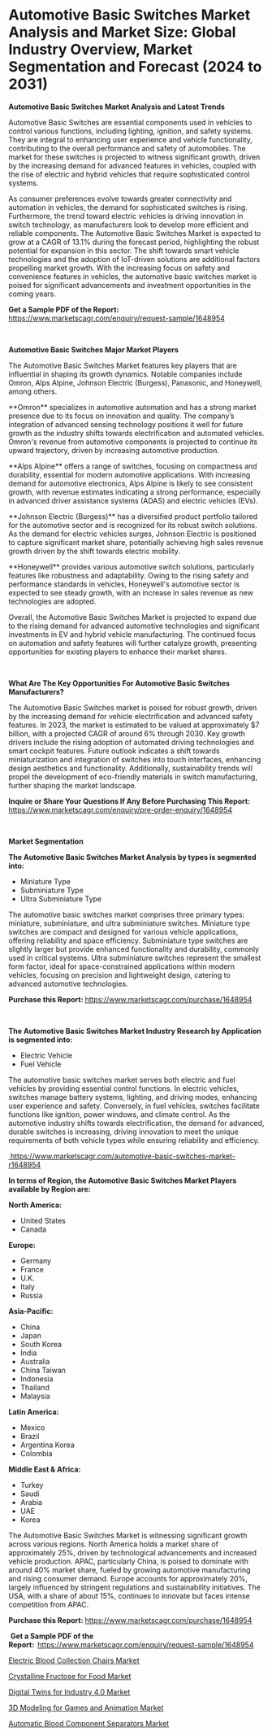 <p><h1>Automotive Basic Switches Market Analysis and Market Size: Global Industry Overview, Market Segmentation and Forecast (2024 to 2031)</h1></p><p><strong>Automotive Basic Switches Market Analysis and Latest Trends</strong></p>
<p><p>Automotive Basic Switches are essential components used in vehicles to control various functions, including lighting, ignition, and safety systems. They are integral to enhancing user experience and vehicle functionality, contributing to the overall performance and safety of automobiles. The market for these switches is projected to witness significant growth, driven by the increasing demand for advanced features in vehicles, coupled with the rise of electric and hybrid vehicles that require sophisticated control systems.</p><p>As consumer preferences evolve towards greater connectivity and automation in vehicles, the demand for sophisticated switches is rising. Furthermore, the trend toward electric vehicles is driving innovation in switch technology, as manufacturers look to develop more efficient and reliable components. The Automotive Basic Switches Market is expected to grow at a CAGR of 13.1% during the forecast period, highlighting the robust potential for expansion in this sector. The shift towards smart vehicle technologies and the adoption of IoT-driven solutions are additional factors propelling market growth. With the increasing focus on safety and convenience features in vehicles, the automotive basic switches market is poised for significant advancements and investment opportunities in the coming years.</p></p>
<p><strong>Get a Sample PDF of the Report:&nbsp;</strong> <a href="https://www.marketscagr.com/enquiry/request-sample/1648954?utm_campaign=1173&utm_medium=2&utm_source=Github&utm_content=ia&utm_term=15102024&utm_id=automotive-basic-switches">https://www.marketscagr.com/enquiry/request-sample/1648954</a></p>
<p>&nbsp;</p>
<p><strong>Automotive Basic Switches Major Market Players</strong></p>
<p><p>The Automotive Basic Switches Market features key players that are influential in shaping its growth dynamics. Notable companies include Omron, Alps Alpine, Johnson Electric (Burgess), Panasonic, and Honeywell, among others.</p><p>**Omron** specializes in automotive automation and has a strong market presence due to its focus on innovation and quality. The company’s integration of advanced sensing technology positions it well for future growth as the industry shifts towards electrification and automated vehicles. Omron's revenue from automotive components is projected to continue its upward trajectory, driven by increasing automotive production.</p><p>**Alps Alpine** offers a range of switches, focusing on compactness and durability, essential for modern automotive applications. With increasing demand for automotive electronics, Alps Alpine is likely to see consistent growth, with revenue estimates indicating a strong performance, especially in advanced driver assistance systems (ADAS) and electric vehicles (EVs).</p><p>**Johnson Electric (Burgess)** has a diversified product portfolio tailored for the automotive sector and is recognized for its robust switch solutions. As the demand for electric vehicles surges, Johnson Electric is positioned to capture significant market share, potentially achieving high sales revenue growth driven by the shift towards electric mobility.</p><p>**Honeywell** provides various automotive switch solutions, particularly features like robustness and adaptability. Owing to the rising safety and performance standards in vehicles, Honeywell's automotive sector is expected to see steady growth, with an increase in sales revenue as new technologies are adopted.</p><p>Overall, the Automotive Basic Switches Market is projected to expand due to the rising demand for advanced automotive technologies and significant investments in EV and hybrid vehicle manufacturing. The continued focus on automation and safety features will further catalyze growth, presenting opportunities for existing players to enhance their market shares.</p></p>
<p>&nbsp;</p>
<p><strong>What Are The Key Opportunities For Automotive Basic Switches Manufacturers?</strong></p>
<p><p>The Automotive Basic Switches market is poised for robust growth, driven by the increasing demand for vehicle electrification and advanced safety features. In 2023, the market is estimated to be valued at approximately $7 billion, with a projected CAGR of around 6% through 2030. Key growth drivers include the rising adoption of automated driving technologies and smart cockpit features. Future outlook indicates a shift towards miniaturization and integration of switches into touch interfaces, enhancing design aesthetics and functionality. Additionally, sustainability trends will propel the development of eco-friendly materials in switch manufacturing, further shaping the market landscape.</p></p>
<p><strong>Inquire or Share Your Questions If Any Before Purchasing This Report:</strong> <a href="https://www.marketscagr.com/enquiry/pre-order-enquiry/1648954?utm_campaign=1173&utm_medium=2&utm_source=Github&utm_content=ia&utm_term=15102024&utm_id=automotive-basic-switches">https://www.marketscagr.com/enquiry/pre-order-enquiry/1648954</a></p>
<p>&nbsp;</p>
<p><strong>Market Segmentation</strong></p>
<p><strong>The Automotive Basic Switches Market Analysis by types is segmented into:</strong></p>
<p><ul><li>Miniature Type</li><li>Subminiature Type</li><li>Ultra Subminiature Type</li></ul></p>
<p><p>The automotive basic switches market comprises three primary types: miniature, subminiature, and ultra subminiature switches. Miniature type switches are compact and designed for various vehicle applications, offering reliability and space efficiency. Subminiature type switches are slightly larger but provide enhanced functionality and durability, commonly used in critical systems. Ultra subminiature switches represent the smallest form factor, ideal for space-constrained applications within modern vehicles, focusing on precision and lightweight design, catering to advanced automotive technologies.</p></p>
<p><strong>Purchase this Report:&nbsp;</strong><a href="https://www.marketscagr.com/purchase/1648954?utm_campaign=1173&utm_medium=2&utm_source=Github&utm_content=ia&utm_term=15102024&utm_id=automotive-basic-switches">https://www.marketscagr.com/purchase/1648954</a></p>
<p>&nbsp;</p>
<p><strong>The Automotive Basic Switches Market Industry Research by Application is segmented into:</strong></p>
<p><ul><li>Electric Vehicle</li><li>Fuel Vehicle</li></ul></p>
<p><p>The automotive basic switches market serves both electric and fuel vehicles by providing essential control functions. In electric vehicles, switches manage battery systems, lighting, and driving modes, enhancing user experience and safety. Conversely, in fuel vehicles, switches facilitate functions like ignition, power windows, and climate control. As the automotive industry shifts towards electrification, the demand for advanced, durable switches is increasing, driving innovation to meet the unique requirements of both vehicle types while ensuring reliability and efficiency.</p></p>
<p><a href="https://www.marketscagr.com/automotive-basic-switches-market-r1648954?utm_campaign=1173&utm_medium=2&utm_source=Github&utm_content=ia&utm_term=15102024&utm_id=automotive-basic-switches">&nbsp;https://www.marketscagr.com/automotive-basic-switches-market-r1648954</a></p>
<p><strong>In terms of Region, the Automotive Basic Switches Market Players available by Region are:</strong></p>
<p>
    <p> <strong> North America: </strong>
        <ul>
            <li>United States</li>
            <li>Canada</li>
        </ul>
        </p> 
    <p> <strong> Europe: </strong>
        <ul>
            <li>Germany</li>
            <li>France</li>
            <li>U.K.</li>
            <li>Italy</li>
            <li>Russia</li>
        </ul>
        </p> 
    <p> <strong> Asia-Pacific: </strong>
        <ul>
            <li>China</li>
            <li>Japan</li>
            <li>South Korea</li>
            <li>India</li>
            <li>Australia</li>
            <li>China Taiwan</li>
            <li>Indonesia</li>
            <li>Thailand</li>
            <li>Malaysia</li>
        </ul>
        </p> 
    <p> <strong> Latin America: </strong>
        <ul>
            <li>Mexico</li>
            <li>Brazil</li>
            <li>Argentina Korea</li>
            <li>Colombia</li>
        </ul>
        </p> 
    <p> <strong> Middle East & Africa: </strong>
        <ul>
            <li>Turkey</li>
            <li>Saudi</li>
            <li>Arabia</li>
            <li>UAE</li>
            <li>Korea</li>
        </ul>
    </p>
    </p>
<p><p>The Automotive Basic Switches Market is witnessing significant growth across various regions. North America holds a market share of approximately 25%, driven by technological advancements and increased vehicle production. APAC, particularly China, is poised to dominate with around 40% market share, fueled by growing automotive manufacturing and rising consumer demand. Europe accounts for approximately 20%, largely influenced by stringent regulations and sustainability initiatives. The USA, with a share of about 15%, continues to innovate but faces intense competition from APAC.</p></p>
<p><strong>Purchase this Report: </strong><a href="https://www.marketscagr.com/purchase/1648954?utm_campaign=1173&utm_medium=2&utm_source=Github&utm_content=ia&utm_term=15102024&utm_id=automotive-basic-switches">https://www.marketscagr.com/purchase/1648954</a></p>
<p>&nbsp;<strong>Get a Sample PDF of the Report:&nbsp;&nbsp;</strong><a href="https://www.marketscagr.com/enquiry/request-sample/1648954?utm_campaign=1173&utm_medium=2&utm_source=Github&utm_content=ia&utm_term=15102024&utm_id=automotive-basic-switches">https://www.marketscagr.com/enquiry/request-sample/1648954</a></p>
<p><strong></strong></p>
<p><p><a href="https://github.com/lallietva4l/Market-Research-Report-List-1/blob/main/electric-blood-collection-chairs-market.md?utm_campaign=1173&utm_medium=2&utm_source=Github&utm_content=ia&utm_term=15102024&utm_id=automotive-basic-switches">Electric Blood Collection Chairs Market</a></p><p><a href="https://www.linkedin.com/pulse/crystalline-fructose-food-market-matrix-applications-types-ddoue?trk=public_post_embed_feed-article-content&utm_campaign=1173&utm_medium=2&utm_source=Github&utm_content=ia&utm_term=15102024&utm_id=automotive-basic-switches">Crystalline Fructose for Food Market</a></p><p><a href="https://www.linkedin.com/pulse/global-digital-twins-industry-40-market-product-type-application-x09ff?utm_campaign=1173&utm_medium=2&utm_source=Github&utm_content=ia&utm_term=15102024&utm_id=automotive-basic-switches">Digital Twins for Industry 4.0 Market</a></p><p><a href="https://www.linkedin.com/pulse/market-forecasting-change-global-3d-modeling-games-animation-akkae?trk=public_post_embed_feed-article-content&utm_campaign=1173&utm_medium=2&utm_source=Github&utm_content=ia&utm_term=15102024&utm_id=automotive-basic-switches">3D Modeling for Games and Animation Market</a></p><p><a href="https://github.com/priss1h/Market-Research-Report-List-1/blob/main/automatic-blood-component-separators-market.md?utm_campaign=1173&utm_medium=2&utm_source=Github&utm_content=ia&utm_term=15102024&utm_id=automotive-basic-switches">Automatic Blood Component Separators Market</a></p></p>